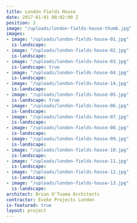 ```yaml
---
title: London Fields House
date: 2017-01-01 00:02:00 Z
position: 2
image: "/uploads/london-fields-house-thumb.jpg"
images:
- image: "/uploads/london-fields-house-01.jpg"
  is-landscape: 
- image: "/uploads/london-fields-house-02.jpg"
  is-landscape: 
- image: "/uploads/london-fields-house-03.jpg"
  is-landscape: true
- image: "/uploads/london-fields-house-04.jpg"
  is-landscape: 
- image: "/uploads/london-fields-house-14.jpg"
  is-landscape: 
- image: "/uploads/london-fields-house-05.jpg"
  is-landscape: true
- image: "/uploads/london-fields-house-06.jpg"
  is-landscape: 
- image: "/uploads/london-fields-house-07.jpg"
  is-landscape: 
- image: "/uploads/london-fields-house-08.jpg"
  is-landscape: 
- image: "/uploads/london-fields-house-09.jpg"
  is-landscape: 
- image: "/uploads/london-fields-house-10.jpg"
  is-landscape: 
- image: "/uploads/london-fields-house-11.jpg"
  is-landscape: 
- image: "/uploads/london-fields-house-12.jpg"
  is-landscape: 
- image: "/uploads/london-fields-house-13.jpg"
  is-landscape: 
architect: Brian O'Tuama Architects
contractor: Evoke Projects London 
is-featured: true
layout: project
---
```


